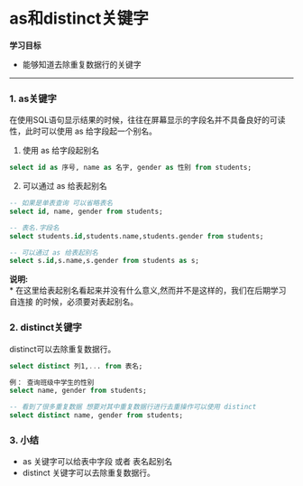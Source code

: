 # as和distinct关键字

**学习目标**

* 能够知道去除重复数据行的关键字

---

### 1. as关键字

在使用SQL语句显示结果的时候，往往在屏幕显示的字段名并不具备良好的可读性，此时可以使用 as 给字段起一个别名。

   1. 使用 as 给字段起别名
   
   ```sql
   select id as 序号, name as 名字, gender as 性别 from students;
   ```
   
   2. 可以通过 as 给表起别名
   
   ```sql
   -- 如果是单表查询 可以省略表名
   select id, name, gender from students;

   -- 表名.字段名
   select students.id,students.name,students.gender from students;

   -- 可以通过 as 给表起别名 
   select s.id,s.name,s.gender from students as s;
   ```
   **说明:**  
    * 在这里给表起别名看起来并没有什么意义,然而并不是这样的，我们在后期学习 自连接 的时候，必须要对表起别名。
    
### 2. distinct关键字

distinct可以去除重复数据行。

```sql
select distinct 列1,... from 表名;

例： 查询班级中学生的性别
select name, gender from students;

-- 看到了很多重复数据 想要对其中重复数据行进行去重操作可以使用 distinct
select distinct name, gender from students;
```

### 3. 小结

* as 关键字可以给表中字段 或者 表名起别名
* distinct 关键字可以去除重复数据行。

